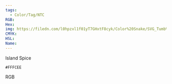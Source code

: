 ```yaml
---
tags:
  - Color/Tag/NTC
RGB:
Hex:
img: https://filedn.com/l0hpzxl1f01yT7GHxtF8cyk/Color%20Snake/SVG_Tumb%20Mass%20No%20Name/FFFCEE.svg
CMYK:
HSL:
Name:
---
```

Island Spice
```palette
#FFFCEE
```
RGB
